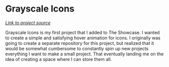 # Grayscale Icons

[_Link to project source_](https://github.com/nkooman/the-showcase/tree/master/src/projects/grayscale-icons)

Grayscale Icons is my first project that I added to The Showcase. I wanted to create a simple and satisfying hover animation for icons. I originally was going to create a separate repository for this project, but realized that it would be somewhat cumbersome to constantly spin up new projects everything I want to make a small project. That eventually landing me on the idea of creating a space where I can store them all.
